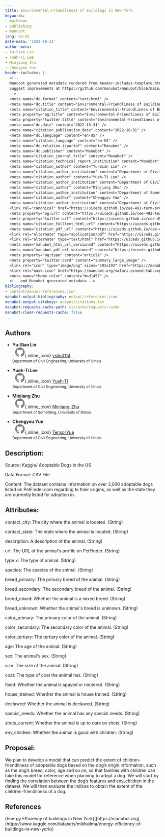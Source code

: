 ```yaml
---
title: Environmental-Friendliness of Buildings in New York
keywords:
- markdown
- publishing
- manubot
lang: en-US
date-meta: '2022-10-31'
author-meta:
- Yu-Sian Lin
- Yueh-Ti Lee
- Minjiang Zhu
- Chengyou Yue
header-includes: |-
  <!--
  Manubot generated metadata rendered from header-includes-template.html.
  Suggest improvements at https://github.com/manubot/manubot/blob/main/manubot/process/header-includes-template.html
  -->
  <meta name="dc.format" content="text/html" />
  <meta name="dc.title" content="Environmental-Friendliness of Buildings in New York" />
  <meta name="citation_title" content="Environmental-Friendliness of Buildings in New York" />
  <meta property="og:title" content="Environmental-Friendliness of Buildings in New York" />
  <meta property="twitter:title" content="Environmental-Friendliness of Buildings in New York" />
  <meta name="dc.date" content="2022-10-31" />
  <meta name="citation_publication_date" content="2022-10-31" />
  <meta name="dc.language" content="en-US" />
  <meta name="citation_language" content="en-US" />
  <meta name="dc.relation.ispartof" content="Manubot" />
  <meta name="dc.publisher" content="Manubot" />
  <meta name="citation_journal_title" content="Manubot" />
  <meta name="citation_technical_report_institution" content="Manubot" />
  <meta name="citation_author" content="Yu-Sian Lin" />
  <meta name="citation_author_institution" content="Department of Civil Engineering, University of Illinois" />
  <meta name="citation_author" content="Yueh-Ti Lee" />
  <meta name="citation_author_institution" content="Department of Civil Engineering, University of Illinois" />
  <meta name="citation_author" content="Minjiang Zhu" />
  <meta name="citation_author_institution" content="Department of Something, University of Illinois" />
  <meta name="citation_author" content="Chengyou Yue" />
  <meta name="citation_author_institution" content="Department of Civil Engineering, University of Illinois" />
  <link rel="canonical" href="https://uiceds.github.io/cee-492-term-project-fall-2022-cmyy/" />
  <meta property="og:url" content="https://uiceds.github.io/cee-492-term-project-fall-2022-cmyy/" />
  <meta property="twitter:url" content="https://uiceds.github.io/cee-492-term-project-fall-2022-cmyy/" />
  <meta name="citation_fulltext_html_url" content="https://uiceds.github.io/cee-492-term-project-fall-2022-cmyy/" />
  <meta name="citation_pdf_url" content="https://uiceds.github.io/cee-492-term-project-fall-2022-cmyy/manuscript.pdf" />
  <link rel="alternate" type="application/pdf" href="https://uiceds.github.io/cee-492-term-project-fall-2022-cmyy/manuscript.pdf" />
  <link rel="alternate" type="text/html" href="https://uiceds.github.io/cee-492-term-project-fall-2022-cmyy/v/c39cf2b47b2de2f86d0b3f0e910d45662637e2ee/" />
  <meta name="manubot_html_url_versioned" content="https://uiceds.github.io/cee-492-term-project-fall-2022-cmyy/v/c39cf2b47b2de2f86d0b3f0e910d45662637e2ee/" />
  <meta name="manubot_pdf_url_versioned" content="https://uiceds.github.io/cee-492-term-project-fall-2022-cmyy/v/c39cf2b47b2de2f86d0b3f0e910d45662637e2ee/manuscript.pdf" />
  <meta property="og:type" content="article" />
  <meta property="twitter:card" content="summary_large_image" />
  <link rel="icon" type="image/png" sizes="192x192" href="https://manubot.org/favicon-192x192.png" />
  <link rel="mask-icon" href="https://manubot.org/safari-pinned-tab.svg" color="#ad1457" />
  <meta name="theme-color" content="#ad1457" />
  <!-- end Manubot generated metadata -->
bibliography:
- content/manual-references.json
manubot-output-bibliography: output/references.json
manubot-output-citekeys: output/citations.tsv
manubot-requests-cache-path: ci/cache/requests-cache
manubot-clear-requests-cache: false
...
```


## Authors



+ **Yu-Sian Lin**<br>
    · ![GitHub icon](images/github.svg){.inline_icon}
    [yslin0114](https://github.com/yslin0114)<br>
  <small>
     Department of Civil Engineering, University of Illinois
  </small>

+ **Yueh-Ti Lee**<br>
    · ![GitHub icon](images/github.svg){.inline_icon}
    [Yueh-Ti](https://github.com/Yueh-Ti)<br>
  <small>
     Department of Civil Engineering, University of Illinois
  </small>

+ **Minjiang Zhu**<br>
    · ![GitHub icon](images/github.svg){.inline_icon}
    [Minjiang-Zhu](https://github.com/Minjiang-Zhu)<br>
  <small>
     Department of Something, University of Illinois
  </small>

+ **Chengyou Yue**<br>
    · ![GitHub icon](images/github.svg){.inline_icon}
    [TensorYue](https://github.com/TensorYue)<br>
  <small>
     Department of Civil Engineering, University of Illinois
  </small>









## Description:
Source: Kaggle/ Adoptable Dogs in the US

Data Format: CSV File

Content: The dataset contains information on over 3,000 adoptable dogs listed on PetFinder.com regarding to their origins, as well as the state they are currently listed for adoption in.


## Attributes:

contact_city: The city where the animal is located. (String)

contact_state: The state where the animal is located. (String)

description: A description of the animal. (String)

url: The URL of the animal's profile on PetFinder. (String)

type.x: The type of animal. (String)

species: The species of the animal. (String)

breed_primary: The primary breed of the animal. (String)

breed_secondary: The secondary breed of the animal. (String)

breed_mixed: Whether the animal is a mixed breed. (String)

breed_unknown: Whether the animal's breed is unknown. (String)

color_primary: The primary color of the animal. (String)

color_secondary: The secondary color of the animal. (String)

color_tertiary: The tertiary color of the animal. (String)

age: The age of the animal. (String)

sex: The animal's sex. (String)

size: The size of the animal. (String)

coat: The type of coat the animal has. (String)

fixed: Whether the animal is spayed or neutered. (String)

house_trained: Whether the animal is house trained. (String)

declawed: Whether the animal is declawed. (String)

special_needs: Whether the animal has any special needs. (String)

shots_current: Whether the animal is up to date on shots. (String)

env_children: Whether the animal is good with children. (String)


## Proposal:

We plan to develop a model that can predict the extent of children-friendliness of adoptable dogs based on the dog’s origin information, such as the dog’s breed, color, age and so on, so that families with children can take this model for reference when planning to adopt a dog. We will start by finding the correlation between the dog’s features and env_children in the dataset. We will then evaluate the indices to obtain the extent of the children-friendliness of a dog.



## References

<!-- Explicitly insert bibliography here -->
<div id="refs"></div>
[Energy Efficiency of buildings in New York]([https://manubot.org](https://www.kaggle.com/datasets/mikhailma/energy-efficiency-of-buildings-in-new-york))
